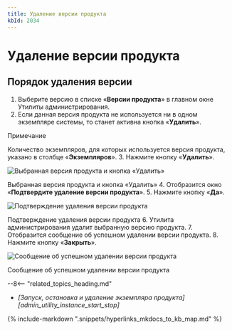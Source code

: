 ```yaml
---
title: Удаление версии продукта
kbId: 2034
---
```


# Удаление версии продукта

## Порядок удаления версии

1. Выберите версию в списке «**Версии продукта**» в главном окне Утилиты администрирования.
2. Если данная версия продукта не используется ни в одном экземпляре системы, то станет активна кнопка «**Удалить**». 


Примечание

Количество экземпляров, для которых используется версия продукта, указано в столбце «**Экземпляров**».
3. Нажмите кнопку «**Удалить**».

![Выбранная версия продукта и кнопка «Удалить»](https://kb.comindware.ru/assets/img_667c298789ee8.png)

Выбранная версия продукта и кнопка «Удалить»
4. Отобразится окно «**Подтвердите удаление версии продукта**».
5. Нажмите кнопку «**Да**».

![Подтверждение удаления версии продукта](https://kb.comindware.ru/assets/img_667eaa66101ea.png)

Подтверждение удаления версии продукта
6. Утилита администрирования удалит выбранную версию продукта.
7. Отобразится сообщение об успешном удалении версии продукта.
8. Нажмите кнопку «**Закрыть**».


![Сообщение об успешном удалении версии продукта](https://kb.comindware.ru/assets/img_667c29d9e0024.png)

Сообщение об успешном удалении версии продукта

<div class="relatedTopics" markdown="block">

--8<-- "related_topics_heading.md"

- _[Запуск, остановка и удаление экземпляра продукта][admin_utility_instance_start_stop]_

</div>

{% include-markdown ".snippets/hyperlinks_mkdocs_to_kb_map.md" %}
